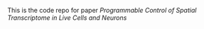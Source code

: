 This is the code repo for paper *Programmable Control of Spatial Transcriptome in Live Cells and Neurons*
